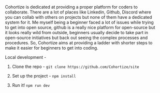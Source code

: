 Cohortize is dedicated at providing a proper platform for coders to collaborate. 
There are a lot of places like Linkedin, Github, Discord where you can collab with others on projects but none of them have a dedicated system for it.
Me myself being a beginner faced a lot of issues while trying to get into open source, github is a really nice platform for open-source but it looks really wild from outside, beginners usually decide to take part in open-source initiatives but back out seeing the complex processes and procedures. So, Cohortize aims at providing a ladder with shorter steps to make it easier for beginners to get into coding.

Local development - 
1. Clone the repo - 
    `git clone https://github.com/Cohortize/site`

2. Set up the project - 
    `npm install`

3. Run it!
    `npm run dev`